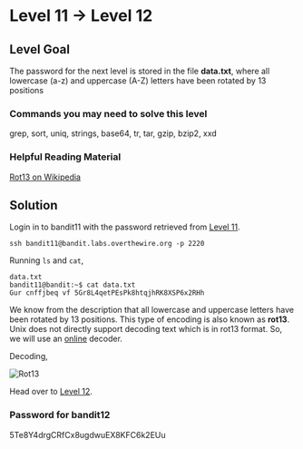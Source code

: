 # Level 11 → Level 12

## Level Goal

The password for the next level is stored in the file **data.txt**, where all lowercase (a-z) and uppercase (A-Z) letters have been rotated by 13 positions

### Commands you may need to solve this level

grep, sort, uniq, strings, base64, tr, tar, gzip, bzip2, xxd

### Helpful Reading Material

[Rot13 on Wikipedia](http://en.wikipedia.org/wiki/Rot13)

## Solution

Login in to bandit11 with the password retrieved from [Level 11](../Level%2010%20→%20Level%2011/).

```
ssh bandit11@bandit.labs.overthewire.org -p 2220
```

Running `ls` and `cat`,

```
data.txt
bandit11@bandit:~$ cat data.txt
Gur cnffjbeq vf 5Gr8L4qetPEsPk8htqjhRK8XSP6x2RHh
```

We know from the description that all lowercase and uppercase letters have been rotated by 13 positions. This type of encoding is also known as **rot13**. Unix does not directly support decoding text which is in rot13 format. So, we will use an [online](https://www.rot13.com/) decoder.

Decoding,

![Rot13](https://i.imgur.com/SrTUsVk.png)

Head over to [Level 12](../Level%2012%20→%20Level%2013/).

### Password for bandit12

5Te8Y4drgCRfCx8ugdwuEX8KFC6k2EUu